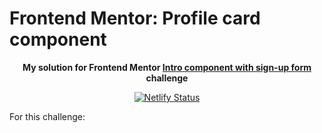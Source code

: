 # Frontend Mentor: Profile card component

<p align="center"><strong align="center">My solution for Frontend Mentor <a href="https://www.frontendmentor.io/challenges/intro-component-with-signup-form-5cf91bd49edda32581d28fd1">Intro component with sign-up form</a> challenge</strong></p>

<p align="center">
  <a href="https://app.netlify.com/sites/p1t1ch-fm-sign-up-form/deploys">
    <img
      src="https://api.netlify.com/api/v1/badges/289355cc-ded7-49d3-a4a9-945f60bcc799/deploy-status"
      alt="Netlify Status"
    />
  </a>
</p>

For this challenge:
